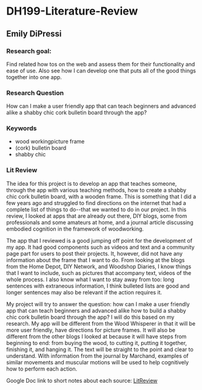 # DH199-Literature-Review

## Emily DiPressi 

### Research goal: 

Find related how tos on the web and assess them for their functionality and ease of use. Also see how I can develop one that puts all of the good things together into one app.  

### Research Question

How can I make a user friendly app that can teach beginners and advanced alike a shabby chic cork bulletin board through the app? 

### Keywords

* wood workingpicture frame
* (cork) bulletin board
* shabby chic

### Lit Review 

The idea for this project is to develop an app that teaches someone, through the app with various teaching methods, how to create a shabby chic cork bulletin board, with a wooden frame. This is something that I did a few years ago and struggled to find directions on the internet that had a complete list of things to do--that we wanted to do in our project. In this review, I looked at apps that are already out there, DIY blogs, some from professionals and some amateurs at home, and a journal article discussing embodied cognition in the framework of woodworking. 

The app that I reviewed is a good jumping off point for the development of my app. It had good components such as videos and text and a community page part for users to post their projects. It, however, did not have any information about the frame that I want to do. From looking at the blogs from the Home Depot, DIY Network, and Woodshop Diaries, I know things that I want to include, such as pictures that accompany text, videos of the whole process. I also know what I want to stay away from too: long sentences with extraneous information, I think bulleted lists are good and longer sentences may also be relevant if the action requires it. 

My project will try to answer the question: how can I make a user friendly app that can teach beginners and advanced alike how to build a shabby chic cork bulletin board through the app? I will do this based on my research. My app will be different from the Wood Whisperer in that it will be more user friendly, have directions for picture frames. It will also be different from the other blogs I looked at because it will have steps from beginning to end: from buying the wood, to cutting it, putting it together, finishing it, and hanging it. The text will be straight to the point and clear to understand. With information from the journal by Marchand, examples of similar movements and muscular motions will be used to help cognitively how to perform each action. 

Google Doc link to short notes about each source: 
[LitReview](https://docs.google.com/document/d/12Geb3QpzsJdVTpI0fh6GTwQ4hcUEVYkjCTm0ZxVvn58/edit?usp=sharing) 
